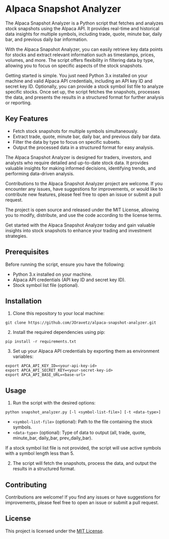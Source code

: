 # Alpaca Snapshot Analyzer

The Alpaca Snapshot Analyzer is a Python script that fetches and analyzes stock snapshots using the Alpaca API. It provides real-time and historical data insights for multiple symbols, including trade, quote, minute bar, daily bar, and previous daily bar information.

With the Alpaca Snapshot Analyzer, you can easily retrieve key data points for stocks and extract relevant information such as timestamps, prices, volumes, and more. The script offers flexibility in filtering data by type, allowing you to focus on specific aspects of the stock snapshots.

Getting started is simple. You just need Python 3.x installed on your machine and valid Alpaca API credentials, including an API key ID and secret key ID. Optionally, you can provide a stock symbol list file to analyze specific stocks. Once set up, the script fetches the snapshots, processes the data, and presents the results in a structured format for further analysis or reporting.

## Key Features

- Fetch stock snapshots for multiple symbols simultaneously.
- Extract trade, quote, minute bar, daily bar, and previous daily bar data.
- Filter the data by type to focus on specific subsets.
- Output the processed data in a structured format for easy analysis.

The Alpaca Snapshot Analyzer is designed for traders, investors, and analysts who require detailed and up-to-date stock data. It provides valuable insights for making informed decisions, identifying trends, and performing data-driven analysis.

Contributions to the Alpaca Snapshot Analyzer project are welcome. If you encounter any issues, have suggestions for improvements, or would like to contribute new features, please feel free to open an issue or submit a pull request.

The project is open source and released under the MIT License, allowing you to modify, distribute, and use the code according to the license terms.

Get started with the Alpaca Snapshot Analyzer today and gain valuable insights into stock snapshots to enhance your trading and investment strategies.

## Prerequisites

Before running the script, ensure you have the following:

- Python 3.x installed on your machine.
- Alpaca API credentials (API key ID and secret key ID).
- Stock symbol list file (optional).

## Installation

1. Clone this repository to your local machine:

```
git clone https://github.com/JOravetz/alpaca-snapshot-analyzer.git
```
2. Install the required dependencies using pip:

```
pip install -r requirements.txt
```

3. Set up your Alpaca API credentials by exporting them as environment variables:

```
export APCA_API_KEY_ID=<your-api-key-id>
export APCA_API_SECRET_KEY=<your-secret-key-id>
export APCA_API_BASE_URL=<base-url>
```

## Usage

1. Run the script with the desired options:

```
python snapshot_analyzer.py [-l <symbol-list-file>] [-t <data-type>]
```

- `<symbol-list-file>` (optional): Path to the file containing the stock symbols.
- `<data-type>` (optional): Type of data to output (all, trade, quote, minute_bar, daily_bar, prev_daily_bar).

If a stock symbol list file is not provided, the script will use active symbols with a symbol length less than 5.

2. The script will fetch the snapshots, process the data, and output the results in a structured format.

## Contributing

Contributions are welcome! If you find any issues or have suggestions for improvements, please feel free to open an issue or submit a pull request.

## License

This project is licensed under the [MIT License](LICENSE).

